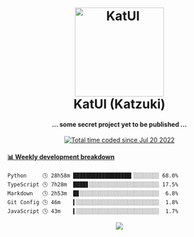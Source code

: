 <h1 align="center">
  <img src="https://kokecacao.me/static/img/katzuki.png" alt="KatUI" width="200">
  <br>KatUI (Katzuki)<br>
</h1>

<h4 align="center">... some secret project yet to be published ...</h4>

<p align="center">
  <a href="https://wakatime.com/@5d39136d-911d-4ceb-9dae-178d9dbef0cd"><img src="https://wakatime.com/badge/user/5d39136d-911d-4ceb-9dae-178d9dbef0cd.svg" alt="Total time coded since Jul 20 2022" /></a>
</p>

<!-- waka-box start -->
#### <a href="https://gist.github.com/5db7183a9e07f1193716cb2b94e5d0e1" target="_blank">📊 Weekly development breakdown</a>
```text
Python     🕓 28h58m ██████████████████▎░░░░░░░░ 68.0%
TypeScript 🕓 7h28m  ████▋░░░░░░░░░░░░░░░░░░░░░░ 17.5%
Markdown   🕓 2h53m  █▊░░░░░░░░░░░░░░░░░░░░░░░░░  6.8%
Git Config 🕓 46m    ▍░░░░░░░░░░░░░░░░░░░░░░░░░░  1.8%
JavaScript 🕓 43m    ▍░░░░░░░░░░░░░░░░░░░░░░░░░░  1.7%
```
<!-- Powered by https://github.com/YouEclipse/waka-box-go . -->
<!-- waka-box end -->

<p align="center">
  <img src="https://count.getloli.com/get/@:koke_cacao?theme=rule34">
</p>
